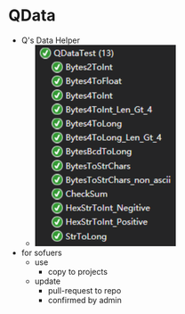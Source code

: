 # QData

- Q's Data Helper
  - ![](./img/test.png)
- for sofuers
  - use
    - copy to projects
  - update
    - pull-request to repo
    - confirmed by admin
  
